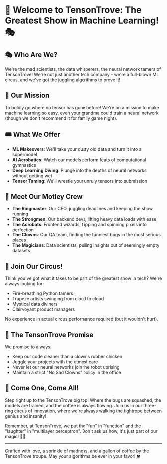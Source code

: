 # 🎪 Welcome to TensonTrove: The Greatest Show in Machine Learning! 🎭

## 🎭 Who Are We?

We're the mad scientists, the data whisperers, the neural network tamers of TensonTrove! We're not just another tech company - we're a full-blown ML circus, and we've got the juggling algorithms to prove it!

## 🚀 Our Mission

To boldly go where no tensor has gone before! We're on a mission to make machine learning so easy, even your grandma could train a neural network (though we don't recommend it for family game night).

## 🎟️ What We Offer

- **ML Makeovers**: We'll take your dusty old data and turn it into a supermodel
- **AI Acrobatics**: Watch our models perform feats of computational gymnastics
- **Deep Learning Diving**: Plunge into the depths of neural networks without getting wet
- **Tensor Taming**: We'll wrestle your unruly tensors into submission

## 🤹 Meet Our Motley Crew

- **The Ringmaster**: Our CEO, juggling deadlines and keeping the show running
- **The Strongmen**: Our backend devs, lifting heavy data loads with ease
- **The Acrobats**: Frontend wizards, flipping and spinning pixels into perfection
- **The Clowns**: Our QA team, finding the funniest bugs in the most serious places
- **The Magicians**: Data scientists, pulling insights out of seemingly empty datasets

## 🎪 Join Our Circus!

Think you've got what it takes to be part of the greatest show in tech? We're always looking for:

- Fire-breathing Python tamers
- Trapeze artists swinging from cloud to cloud
- Mystical data diviners
- Clairvoyant product managers

No experience in actual circus performance required (but it wouldn't hurt).

## 🎉 The TensonTrove Promise

We promise to always:
- Keep our code cleaner than a clown's rubber chicken
- Juggle your projects with the utmost care
- Never let our neural networks join the robot uprising
- Maintain a strict "No Sad Clowns" policy in the office

## 🎈 Come One, Come All!

Step right up to the TensonTrove big top! Where the bugs are squashed, the models are trained, and the coffee is always flowing. Join us in our three-ring circus of innovation, where we're always walking the tightrope between genius and insanity!

Remember, at TensonTrove, we put the "fun" in "function" and the "laughter" in "multilayer perceptron". Don't ask us how, it's just part of our magic! 🎩✨

---

Crafted with love, a sprinkle of madness, and a gallon of coffee by the TensonTrove troupe. May your algorithms be ever in your favor! 🍀
